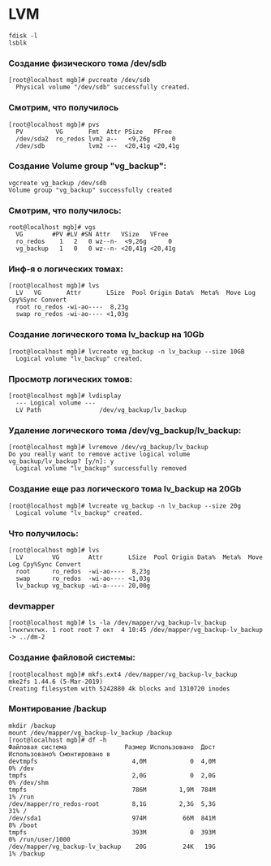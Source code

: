 # LVM
```
fdisk -l
lsblk
```
### Создание физического тома /dev/sdb
```
[root@localhost mgb]# pvcreate /dev/sdb
  Physical volume "/dev/sdb" successfully created.
```
### Смотрим, что получилось
```
[root@localhost mgb]# pvs
  PV         VG       Fmt  Attr PSize   PFree
  /dev/sda2  ro_redos lvm2 a--   <9,26g      0
  /dev/sdb            lvm2 ---  <20,41g <20,41g
```
### Создание Volume group "vg_backup": 
```
vgcreate vg_backup /dev/sdb
Volume group "vg_backup" successfully created
```
### Смотрим, что получилось:
```
root@localhost mgb]# vgs
  VG        #PV #LV #SN Attr   VSize   VFree
  ro_redos    1   2   0 wz--n-  <9,26g      0
  vg_backup   1   0   0 wz--n- <20,41g <20,41g
```
### Инф-я о логических томах:
```
[root@localhost mgb]# lvs
  LV   VG       Attr       LSize  Pool Origin Data%  Meta%  Move Log Cpy%Sync Convert
  root ro_redos -wi-ao----  8,23g
  swap ro_redos -wi-ao---- <1,03g
```
### Создание логического тома lv_backup на 10Gb
```
[root@localhost mgb]# lvcreate vg_backup -n lv_backup --size 10GB
  Logical volume "lv_backup" created.
```
### Просмотр логических томов:
```
[root@localhost mgb]# lvdisplay
  --- Logical volume ---
  LV Path                /dev/vg_backup/lv_backup
```
### Удаление логического тома /dev/vg_backup/lv_backup:
```
[root@localhost mgb]# lvremove /dev/vg_backup/lv_backup
Do you really want to remove active logical volume vg_backup/lv_backup? [y/n]: y
  Logical volume "lv_backup" successfully removed
```
### Создание еще раз логического тома lv_backup на 20Gb
```
[root@localhost mgb]# lvcreate vg_backup -n lv_backup --size 20g
  Logical volume "lv_backup" created.
```
### Что получилось:
```
[root@localhost mgb]# lvs
  LV        VG        Attr       LSize  Pool Origin Data%  Meta%  Move Log Cpy%Sync Convert
  root      ro_redos  -wi-ao----  8,23g
  swap      ro_redos  -wi-ao---- <1,03g
  lv_backup vg_backup -wi-a----- 20,00g
```
### devmapper
```
[root@localhost mgb]# ls -la /dev/mapper/vg_backup-lv_backup
lrwxrwxrwx. 1 root root 7 окт  4 10:45 /dev/mapper/vg_backup-lv_backup -> ../dm-2
```
### Создание файловой системы:
```
[root@localhost mgb]# mkfs.ext4 /dev/mapper/vg_backup-lv_backup
mke2fs 1.44.6 (5-Mar-2019)
Creating filesystem with 5242880 4k blocks and 1310720 inodes
```
### Монтирование /backup
```
mkdir /backup
mount /dev/mapper/vg_backup-lv_backup /backup
[root@localhost mgb]# df -h
Файловая система                Размер Использовано  Дост Использовано% Cмонтировано в
devtmpfs                          4,0M            0  4,0M            0% /dev
tmpfs                             2,0G            0  2,0G            0% /dev/shm
tmpfs                             786M         1,9M  784M            1% /run
/dev/mapper/ro_redos-root         8,1G         2,3G  5,3G           31% /
/dev/sda1                         974M          66M  841M            8% /boot
tmpfs                             393M            0  393M            0% /run/user/1000
/dev/mapper/vg_backup-lv_backup    20G          24K   19G            1% /backup
```






